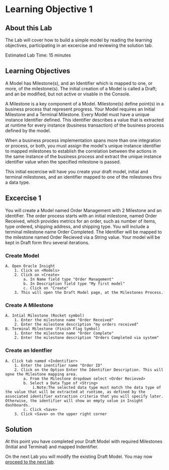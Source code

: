 # Learning Objective 1

## About this Lab

The Lab will cover how to build a simple model by reading the learning objectives, participating in an excercise and reviewing the solution tab.

 Estimated Lab Time: 15 minutes

## Learning Objectives

A Model has Milestone(s), and an Identifier which is mapped to one, or more, of the milestone(s). The initial creation of a Model is called a Draft; and an be modified, but not active or visable in the Console. 

A Milestone is a key component of a Model. Milestone(s) define point(s) in a business process that represent progress. Your Model requires an Initial Milestone and a Terminal Milestone. 
Every Model must have a unique instance Identifier defined. This identifier describes a value that is extracted at runtime for every instance (business transaction) of the business process defined by the model. 

When a business process implementation spans more than one integration or process, or both, you must assign the model's unique instance identifier to mapped milestones to establish the correlation between the actions in the same instance of the business process and extract the unique instance identifier value when the specified milestone is passed.

This initial excercise will have you create your draft model, initial and terminal milestones, and an identifier mapped to one of the milestones thru a data type.
## Excercise 1
 You will create a Model named Order Management with 2 Milestone and an identifier. The order process starts with an initial milestone, named Order Received, which provides metrics for an order, such as number of items, type ordered, shipping address, and shipping type. You will include a terminal milestone name Order Completed. The Identifier will be mapped to the milestone named Order Recieved via a String value. Your model will be kept in Draft form thru several iterations. 

### Create Model
    A. Open Oracle Insight
        1. Click on <Models>
        2. Click on <Create>
            a. In Name field type "Order Management"
            b. In Description field type "My first model"
            c. Click on "Create"
        3. This will open the Draft Model page, at the Milestones Process.
 
### Create A Milestone
    A. Intial Milestone (Rocket symbol) 
        1. Enter the milestone name "Order Received"
        2. Enter the milestone description "my orders received"
    B. Terminal Milestone (Finish Flag Symbol)
        1. Enter the milestone name "Order Complete"
        2. Enter the milestone description "Orders Completed via system"

### Create an Identfier
    A. Click tab named <Indentifier>
        1. Enter the inentifier name "Order ID"
        2. Click on the Option Enter the Identifier Description. This will opne the Milestone mapping area.
            a. From the Milestone dropdown select <Order Recieved>
            b. Select a Data Type of <String>
                i.Note:The selected data type must match the data type of the value that will be extracted at runtime, as defined by the associated identifier extraction criteria that you will specify later. Otherwise, the identifier will show an empty value in Insight dashboards.
            c. Click <Save>
        3. Click <Save> on the upper right corner


## Solution



At this point you have completed your Draft Model with required Milestones (Initial and Terminal) and mapped Indentifier. 

On the next Lab you will modify the existing Draft Model.
You may now [proceed to the next lab](#next).
            


